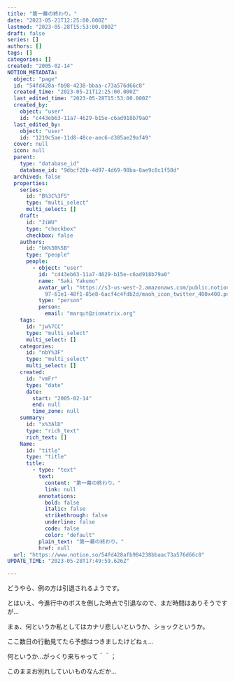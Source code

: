 ```yaml
---
title: "第一幕の終わり。"
date: "2023-05-21T12:25:00.000Z"
lastmod: "2023-05-28T15:53:00.000Z"
draft: false
series: []
authors: []
tags: []
categories: []
created: "2005-02-14"
NOTION_METADATA:
  object: "page"
  id: "54fd428a-fb98-4238-bbaa-c73a576d66c8"
  created_time: "2023-05-21T12:25:00.000Z"
  last_edited_time: "2023-05-28T15:53:00.000Z"
  created_by:
    object: "user"
    id: "c443eb63-11a7-4629-b15e-c6ad918b79a0"
  last_edited_by:
    object: "user"
    id: "1219c5ae-11d8-48ce-aec6-d385ae29af49"
  cover: null
  icon: null
  parent:
    type: "database_id"
    database_id: "9dbcf20b-4d97-4d69-98ba-8ae9c8c1f58d"
  archived: false
  properties:
    series:
      id: "B%3C%3FS"
      type: "multi_select"
      multi_select: []
    draft:
      id: "JiWU"
      type: "checkbox"
      checkbox: false
    authors:
      id: "bK%3B%5B"
      type: "people"
      people:
        - object: "user"
          id: "c443eb63-11a7-4629-b15e-c6ad918b79a0"
          name: "Saki Yakumo"
          avatar_url: "https://s3-us-west-2.amazonaws.com/public.notion-static.com/3ad1c4\
            97-61e1-48f1-85e8-6acf4c4fdb2d/maoh_icon_twitter_400x400.png"
          type: "person"
          person:
            email: "marqut@ziomatrix.org"
    tags:
      id: "jw%7CC"
      type: "multi_select"
      multi_select: []
    categories:
      id: "nbY%3F"
      type: "multi_select"
      multi_select: []
    created:
      id: "vmFr"
      type: "date"
      date:
        start: "2005-02-14"
        end: null
        time_zone: null
    summary:
      id: "x%3AlD"
      type: "rich_text"
      rich_text: []
    Name:
      id: "title"
      type: "title"
      title:
        - type: "text"
          text:
            content: "第一幕の終わり。"
            link: null
          annotations:
            bold: false
            italic: false
            strikethrough: false
            underline: false
            code: false
            color: "default"
          plain_text: "第一幕の終わり。"
          href: null
  url: "https://www.notion.so/54fd428afb984238bbaac73a576d66c8"
UPDATE_TIME: "2023-05-28T17:49:59.626Z"

---
```

<link rel="stylesheet" href="https://cdn.jsdelivr.net/npm/katex@0.16.2/dist/katex.min.css" integrity="sha384-bYdxxUwYipFNohQlHt0bjN/LCpueqWz13HufFEV1SUatKs1cm4L6fFgCi1jT643X" crossorigin="anonymous">


どうやら、例の方は引退されるようです。


とはいえ、今進行中のボスを倒した時点で引退なので、まだ時間はありそうですが…


まぁ、何というか私としてはカナリ悲しいというか、ショックというか。


ここ数日の行動見てたら予想はつきましたけどねぇ…


何というか…がっくり来ちゃって＾＾；


このままお別れしていいものなんだか…

